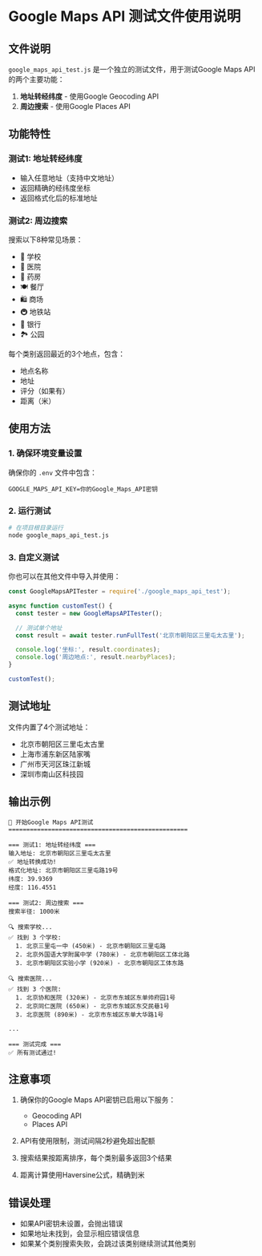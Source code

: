 # Google Maps API 测试文件使用说明

## 文件说明
`google_maps_api_test.js` 是一个独立的测试文件，用于测试Google Maps API的两个主要功能：
1. **地址转经纬度** - 使用Google Geocoding API
2. **周边搜索** - 使用Google Places API

## 功能特性

### 测试1: 地址转经纬度
- 输入任意地址（支持中文地址）
- 返回精确的经纬度坐标
- 返回格式化后的标准地址

### 测试2: 周边搜索
搜索以下8种常见场景：
- 🏫 学校
- 🏥 医院
- 💊 药房
- 🍽️ 餐厅
- 🛍️ 商场
- 🚇 地铁站
- 🏦 银行
- 🏞️ 公园

每个类别返回最近的3个地点，包含：
- 地点名称
- 地址
- 评分（如果有）
- 距离（米）

## 使用方法

### 1. 确保环境变量设置
确保你的 `.env` 文件中包含：
```
GOOGLE_MAPS_API_KEY=你的Google_Maps_API密钥
```

### 2. 运行测试
```bash
# 在项目根目录运行
node google_maps_api_test.js
```

### 3. 自定义测试
你也可以在其他文件中导入并使用：

```javascript
const GoogleMapsAPITester = require('./google_maps_api_test');

async function customTest() {
  const tester = new GoogleMapsAPITester();

  // 测试单个地址
  const result = await tester.runFullTest('北京市朝阳区三里屯太古里');

  console.log('坐标:', result.coordinates);
  console.log('周边地点:', result.nearbyPlaces);
}

customTest();
```

## 测试地址
文件内置了4个测试地址：
- 北京市朝阳区三里屯太古里
- 上海市浦东新区陆家嘴
- 广州市天河区珠江新城
- 深圳市南山区科技园

## 输出示例
```
🚀 开始Google Maps API测试
==================================================

=== 测试1: 地址转经纬度 ===
输入地址: 北京市朝阳区三里屯太古里
✅ 地址转换成功!
格式化地址: 北京市朝阳区三里屯路19号
纬度: 39.9369
经度: 116.4551

=== 测试2: 周边搜索 ===
搜索半径: 1000米

🔍 搜索学校...
✅ 找到 3 个学校:
  1. 北京三里屯一中 (450米) - 北京市朝阳区三里屯路
  2. 北京外国语大学附属中学 (780米) - 北京市朝阳区工体北路
  3. 北京市朝阳区实验小学 (920米) - 北京市朝阳区工体东路

🔍 搜索医院...
✅ 找到 3 个医院:
  1. 北京协和医院 (320米) - 北京市东城区东单帅府园1号
  2. 北京同仁医院 (650米) - 北京市东城区东交民巷1号
  3. 北京医院 (890米) - 北京市东城区东单大华路1号

...

=== 测试完成 ===
✅ 所有测试通过!
```

## 注意事项
1. 确保你的Google Maps API密钥已启用以下服务：
   - Geocoding API
   - Places API

2. API有使用限制，测试间隔2秒避免超出配额

3. 搜索结果按距离排序，每个类别最多返回3个结果

4. 距离计算使用Haversine公式，精确到米

## 错误处理
- 如果API密钥未设置，会抛出错误
- 如果地址未找到，会显示相应错误信息
- 如果某个类别搜索失败，会跳过该类别继续测试其他类别